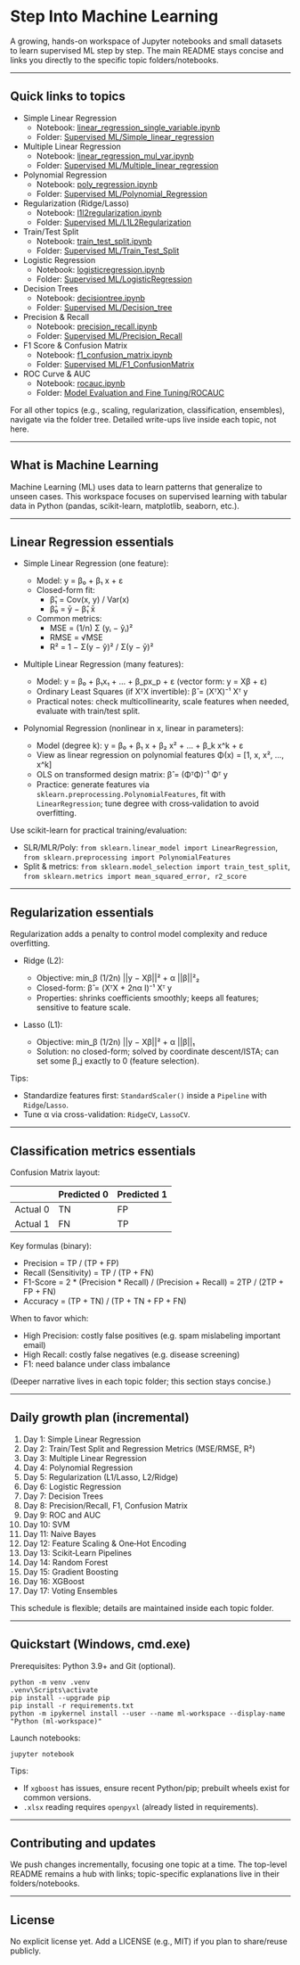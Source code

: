 # Step Into Machine Learning

A growing, hands-on workspace of Jupyter notebooks and small datasets to learn supervised ML step by step. The main README stays concise and links you directly to the specific topic folders/notebooks.

---

## Quick links to topics

- Simple Linear Regression
  - Notebook: [linear_regression_single_variable.ipynb](Supervised%20ML/Simple_linear_regression/linear_regression_single_variable.ipynb)
  - Folder: [Supervised ML/Simple_linear_regression](Supervised%20ML/Simple_linear_regression/)
- Multiple Linear Regression
  - Notebook: [linear_regression_mul_var.ipynb](Supervised%20ML/Multiple_linear_regression/linear_regression_mul_var.ipynb)
  - Folder: [Supervised ML/Multiple_linear_regression](Supervised%20ML/Multiple_linear_regression/)
- Polynomial Regression
  - Notebook: [poly_regression.ipynb](Supervised%20ML/Polynomial_Regression/poly_regression.ipynb)
  - Folder: [Supervised ML/Polynomial_Regression](Supervised%20ML/Polynomial_Regression/)
- Regularization (Ridge/Lasso)
  - Notebook: [l1l2regularization.ipynb](Supervised%20ML/L1L2Regularization/l1l2regularization.ipynb)
  - Folder: [Supervised ML/L1L2Regularization](Supervised%20ML/L1L2Regularization/)
- Train/Test Split
  - Notebook: [train_test_split.ipynb](Supervised%20ML/Train_Test_Split/train_test_split.ipynb)
  - Folder: [Supervised ML/Train_Test_Split](Supervised%20ML/Train_Test_Split/)
- Logistic Regression
  - Notebook: [logisticregression.ipynb](Supervised%20ML/LogisticRegression/logisticregression.ipynb)
  - Folder: [Supervised ML/LogisticRegression](Supervised%20ML/LogisticRegression/)
- Decision Trees
  - Notebook: [decisiontree.ipynb](Supervised%20ML/Decision_tree/decisiontree.ipynb)
  - Folder: [Supervised ML/Decision_tree](Supervised%20ML/Decision_tree/)
- Precision & Recall
  - Notebook: [precision_recall.ipynb](Supervised%20ML/Precision_Recall/precision_recall.ipynb)
  - Folder: [Supervised ML/Precision_Recall](Supervised%20ML/Precision_Recall/)
- F1 Score & Confusion Matrix
  - Notebook: [f1_confusion_matrix.ipynb](Supervised%20ML/F1_ConfusionMatrix/f1_confusion_matrix.ipynb)
  - Folder: [Supervised ML/F1_ConfusionMatrix](Supervised%20ML/F1_ConfusionMatrix/)
- ROC Curve & AUC
  - Notebook: [rocauc.ipynb](Model%20Evaluation%20and%20Fine%20Tuning/ROCAUC/rocauc.ipynb)
  - Folder: [Model Evaluation and Fine Tuning/ROCAUC](Model%20Evaluation%20and%20Fine%20Tuning/ROCAUC/)

For all other topics (e.g., scaling, regularization, classification, ensembles), navigate via the folder tree. Detailed write-ups live inside each topic, not here.

---

## What is Machine Learning 

Machine Learning (ML) uses data to learn patterns that generalize to unseen cases. This workspace focuses on supervised learning with tabular data in Python (pandas, scikit-learn, matplotlib, seaborn, etc.).

---

## Linear Regression essentials 

- Simple Linear Regression (one feature):
  - Model: y = β₀ + β₁ x + ε
  - Closed-form fit:
    - β̂₁ = Cov(x, y) / Var(x)
    - β̂₀ = ȳ − β̂₁ x̄
  - Common metrics:
    - MSE = (1/n) Σ (yᵢ − ŷᵢ)²
    - RMSE = √MSE
    - R² = 1 − Σ(y − ŷ)² / Σ(y − ȳ)²

- Multiple Linear Regression (many features):
  - Model: y = β₀ + β₁x₁ + … + β_px_p + ε (vector form: y = Xβ + ε)
  - Ordinary Least Squares (if XᵀX invertible): β̂ = (XᵀX)⁻¹ Xᵀ y
  - Practical notes: check multicollinearity, scale features when needed, evaluate with train/test split.

- Polynomial Regression (nonlinear in x, linear in parameters):
  - Model (degree k): y = β₀ + β₁ x + β₂ x² + … + β_k x^k + ε
  - View as linear regression on polynomial features Φ(x) = [1, x, x², …, x^k]
  - OLS on transformed design matrix: β̂ = (ΦᵀΦ)⁻¹ Φᵀ y
  - Practice: generate features via `sklearn.preprocessing.PolynomialFeatures`, fit with `LinearRegression`; tune degree with cross‑validation to avoid overfitting.

Use scikit-learn for practical training/evaluation:
- SLR/MLR/Poly: `from sklearn.linear_model import LinearRegression`, `from sklearn.preprocessing import PolynomialFeatures`
- Split & metrics: `from sklearn.model_selection import train_test_split`, `from sklearn.metrics import mean_squared_error, r2_score`

---

## Regularization essentials

Regularization adds a penalty to control model complexity and reduce overfitting.

- Ridge (L2):
  - Objective: min_β (1/2n) ||y − Xβ||² + α ||β||²₂
  - Closed-form: β̂ = (XᵀX + 2nα I)⁻¹ Xᵀ y
  - Properties: shrinks coefficients smoothly; keeps all features; sensitive to feature scale.

- Lasso (L1):
  - Objective: min_β (1/2n) ||y − Xβ||² + α ||β||₁
  - Solution: no closed-form; solved by coordinate descent/ISTA; can set some β_j exactly to 0 (feature selection).

Tips:
- Standardize features first: `StandardScaler()` inside a `Pipeline` with `Ridge`/`Lasso`.
- Tune α via cross-validation: `RidgeCV`, `LassoCV`.

---

## Classification metrics essentials

Confusion Matrix layout:

|            | Predicted 0 | Predicted 1 |
|------------|-------------|-------------|
| Actual 0   | TN          | FP          |
| Actual 1   | FN          | TP          |

Key formulas (binary):
- Precision = TP / (TP + FP)
- Recall (Sensitivity) = TP / (TP + FN)
- F1-Score = 2 * (Precision * Recall) / (Precision + Recall) = 2TP / (2TP + FP + FN)
- Accuracy = (TP + TN) / (TP + TN + FP + FN)

When to favor which:
- High Precision: costly false positives (e.g. spam mislabeling important email)
- High Recall: costly false negatives (e.g. disease screening)
- F1: need balance under class imbalance

(Deeper narrative lives in each topic folder; this section stays concise.)

---

## Daily growth plan (incremental)

1) Day 1: Simple Linear Regression
2) Day 2: Train/Test Split and Regression Metrics (MSE/RMSE, R²)
3) Day 3: Multiple Linear Regression
4) Day 4: Polynomial Regression
5) Day 5: Regularization (L1/Lasso, L2/Ridge)
6) Day 6: Logistic Regression
7) Day 7: Decision Trees
8) Day 8: Precision/Recall, F1, Confusion Matrix
9) Day 9: ROC and AUC
10) Day 10: SVM
11) Day 11: Naive Bayes
12) Day 12: Feature Scaling & One‑Hot Encoding
13) Day 13: Scikit‑Learn Pipelines
14) Day 14: Random Forest
15) Day 15: Gradient Boosting
16) Day 16: XGBoost
17) Day 17: Voting Ensembles

This schedule is flexible; details are maintained inside each topic folder.

---

## Quickstart (Windows, cmd.exe)

Prerequisites: Python 3.9+ and Git (optional).

```batch
python -m venv .venv
.venv\Scripts\activate
pip install --upgrade pip
pip install -r requirements.txt
python -m ipykernel install --user --name ml-workspace --display-name "Python (ml-workspace)"
```

Launch notebooks:

```batch
jupyter notebook
```

Tips:
- If `xgboost` has issues, ensure recent Python/pip; prebuilt wheels exist for common versions.
- `.xlsx` reading requires `openpyxl` (already listed in requirements).

---

## Contributing and updates

We push changes incrementally, focusing one topic at a time. The top-level README remains a hub with links; topic-specific explanations live in their folders/notebooks.

---

## License

No explicit license yet. Add a LICENSE (e.g., MIT) if you plan to share/reuse publicly.
